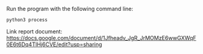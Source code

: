 Run the program with the following command line:
```bash
python3 process
``` 



Link report document: https://docs.google.com/document/d/1Jfheadv_JgR_JrMOMzE6wwGXWqF0E6t6Dq4TIHj6CVE/edit?usp=sharing
